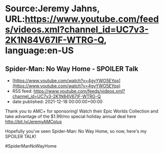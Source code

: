 # Source:Jeremy Jahns, URL:https://www.youtube.com/feeds/videos.xml?channel_id=UC7v3-2K1N84V67IF-WTRG-Q, language:en-US

## Spider-Man: No Way Home - SPOILER Talk
 - [https://www.youtube.com/watch?v=4gyYWO5EYqs](https://www.youtube.com/watch?v=4gyYWO5EYqs)
 - RSS feed: https://www.youtube.com/feeds/videos.xml?channel_id=UC7v3-2K1N84V67IF-WTRG-Q
 - date published: 2021-12-18 00:00:00+00:00

Thank you to AMC+ for sponsoring! Watch their Epic Worlds Collection and take advantage of the $1.99/mo special holiday annual deal here  http://bit.ly/JeremyAMCplus

Hopefully you've seen Spider-Man: No Way Home, so now, here's my SPOILER TALK!

#SpiderManNoWayHome

